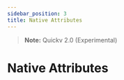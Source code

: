 ```yaml
---
sidebar_position: 3
title: Native Attributes
---
```

> **Note:** Quickv 2.0 (Experimental)

# Native Attributes